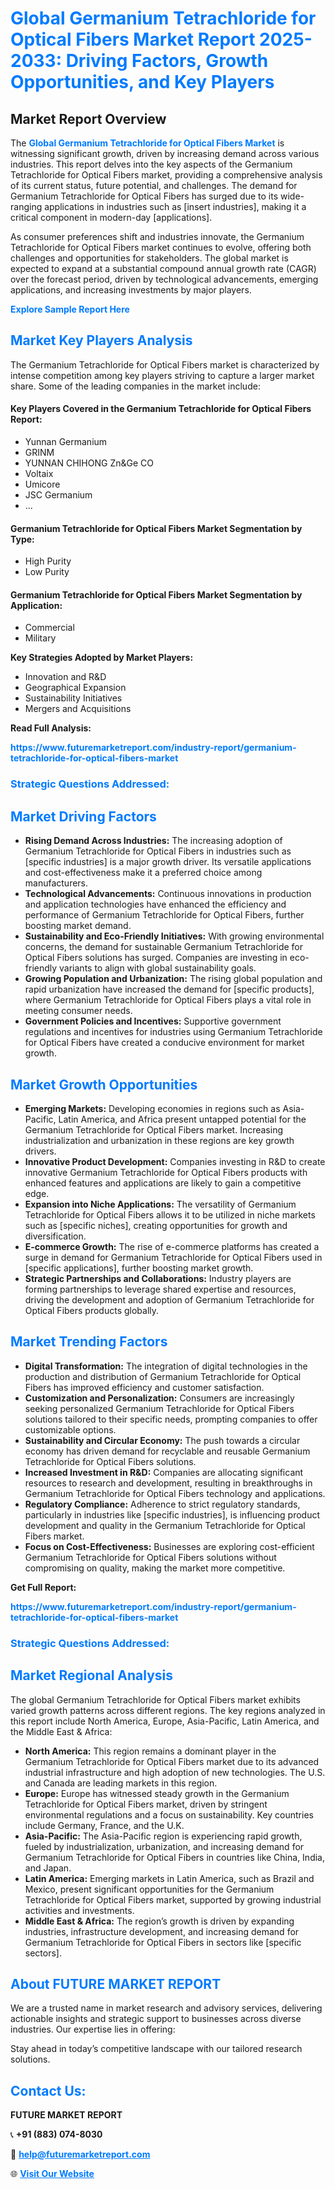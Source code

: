 <h1 style="color: #007BFF;">Global Germanium Tetrachloride for Optical Fibers Market Report 2025-2033: Driving Factors, Growth Opportunities, and Key Players</h1>

<section id="overview">
<h2>Market Report Overview</h2>
<p>The <a href="https://www.futuremarketreport.com/industry-report/germanium-tetrachloride-for-optical-fibers-market" style="color: #007BFF; text-decoration: none;"><strong>Global Germanium Tetrachloride for Optical Fibers Market</strong></a> is witnessing significant growth, driven by increasing demand across various industries. This report delves into the key aspects of the Germanium Tetrachloride for Optical Fibers market, providing a comprehensive analysis of its current status, future potential, and challenges. The demand for Germanium Tetrachloride for Optical Fibers has surged due to its wide-ranging applications in industries such as [insert industries], making it a critical component in modern-day [applications].</p>
<p>As consumer preferences shift and industries innovate, the Germanium Tetrachloride for Optical Fibers market continues to evolve, offering both challenges and opportunities for stakeholders. The global market is expected to expand at a substantial compound annual growth rate (CAGR) over the forecast period, driven by technological advancements, emerging applications, and increasing investments by major players.</p>
</section>

<section id="overview">
<p><a href="https://www.futuremarketreport.com/request-sample/reportId=33200" style="color: #007BFF; text-decoration: none;"><strong>Explore Sample Report Here</strong></a></p>
</section>

<section id="key-players">
<h2 style="color: #007BFF;">Market Key Players Analysis</h2>
<p>The Germanium Tetrachloride for Optical Fibers market is characterized by intense competition among key players striving to capture a larger market share. Some of the leading companies in the market include:</p>
<h4>Key Players Covered in the Germanium Tetrachloride for Optical Fibers Report:</h4>
<ul><li>Yunnan Germanium</li><li>GRINM</li><li>YUNNAN CHIHONG Zn&amp;Ge CO</li><li>Voltaix</li><li>Umicore</li><li>JSC Germanium</li><li>...</li></ul>
<h4>Germanium Tetrachloride for Optical Fibers Market Segmentation by Type:</h4>
<ul><li>High Purity</li><li>Low Purity</li></ul>

<h4>Germanium Tetrachloride for Optical Fibers Market Segmentation by Application:</h4>
<ul><li>Commercial</li><li>Military</li></ul>
<p><strong>Key Strategies Adopted by Market Players:</strong></p>
<ul>
<li>Innovation and R&D</li>
<li>Geographical Expansion</li>
<li>Sustainability Initiatives</li>
<li>Mergers and Acquisitions</li>
</ul>
</section>

<section>
<p><strong>Read Full Analysis: </strong></p><a href="https://www.futuremarketreport.com/industry-report/germanium-tetrachloride-for-optical-fibers-market" style="color: #007BFF; text-decoration: none;"><strong>https://www.futuremarketreport.com/industry-report/germanium-tetrachloride-for-optical-fibers-market</strong></a>
<h3 style="color: #007BFF;">Strategic Questions Addressed:</h3>
</section>

<section id="driving-factors">
<h2 style="color: #007BFF;">Market Driving Factors</h2>
<ul>
<li><strong>Rising Demand Across Industries:</strong> The increasing adoption of Germanium Tetrachloride for Optical Fibers in industries such as [specific industries] is a major growth driver. Its versatile applications and cost-effectiveness make it a preferred choice among manufacturers.</li>
<li><strong>Technological Advancements:</strong> Continuous innovations in production and application technologies have enhanced the efficiency and performance of Germanium Tetrachloride for Optical Fibers, further boosting market demand.</li>
<li><strong>Sustainability and Eco-Friendly Initiatives:</strong> With growing environmental concerns, the demand for sustainable Germanium Tetrachloride for Optical Fibers solutions has surged. Companies are investing in eco-friendly variants to align with global sustainability goals.</li>
<li><strong>Growing Population and Urbanization:</strong> The rising global population and rapid urbanization have increased the demand for [specific products], where Germanium Tetrachloride for Optical Fibers plays a vital role in meeting consumer needs.</li>
<li><strong>Government Policies and Incentives:</strong> Supportive government regulations and incentives for industries using Germanium Tetrachloride for Optical Fibers have created a conducive environment for market growth.</li>
</ul>
</section>

<section id="growth-opportunities">
<h2 style="color: #007BFF;">Market Growth Opportunities</h2>
<ul>
<li><strong>Emerging Markets:</strong> Developing economies in regions such as Asia-Pacific, Latin America, and Africa present untapped potential for the Germanium Tetrachloride for Optical Fibers market. Increasing industrialization and urbanization in these regions are key growth drivers.</li>
<li><strong>Innovative Product Development:</strong> Companies investing in R&D to create innovative Germanium Tetrachloride for Optical Fibers products with enhanced features and applications are likely to gain a competitive edge.</li>
<li><strong>Expansion into Niche Applications:</strong> The versatility of Germanium Tetrachloride for Optical Fibers allows it to be utilized in niche markets such as [specific niches], creating opportunities for growth and diversification.</li>
<li><strong>E-commerce Growth:</strong> The rise of e-commerce platforms has created a surge in demand for Germanium Tetrachloride for Optical Fibers used in [specific applications], further boosting market growth.</li>
<li><strong>Strategic Partnerships and Collaborations:</strong> Industry players are forming partnerships to leverage shared expertise and resources, driving the development and adoption of Germanium Tetrachloride for Optical Fibers products globally.</li>
</ul>
</section>

<section id="trending-factors">
<h2 style="color: #007BFF;">Market Trending Factors</h2>
<ul>
<li><strong>Digital Transformation:</strong> The integration of digital technologies in the production and distribution of Germanium Tetrachloride for Optical Fibers has improved efficiency and customer satisfaction.</li>
<li><strong>Customization and Personalization:</strong> Consumers are increasingly seeking personalized Germanium Tetrachloride for Optical Fibers solutions tailored to their specific needs, prompting companies to offer customizable options.</li>
<li><strong>Sustainability and Circular Economy:</strong> The push towards a circular economy has driven demand for recyclable and reusable Germanium Tetrachloride for Optical Fibers solutions.</li>
<li><strong>Increased Investment in R&D:</strong> Companies are allocating significant resources to research and development, resulting in breakthroughs in Germanium Tetrachloride for Optical Fibers technology and applications.</li>
<li><strong>Regulatory Compliance:</strong> Adherence to strict regulatory standards, particularly in industries like [specific industries], is influencing product development and quality in the Germanium Tetrachloride for Optical Fibers market.</li>
<li><strong>Focus on Cost-Effectiveness:</strong> Businesses are exploring cost-efficient Germanium Tetrachloride for Optical Fibers solutions without compromising on quality, making the market more competitive.</li>
</ul>
</section>

<section>
<p><strong>Get Full Report: </strong></p><a href="https://www.futuremarketreport.com/industry-report/germanium-tetrachloride-for-optical-fibers-market" style="color: #007BFF; text-decoration: none;"><strong>https://www.futuremarketreport.com/industry-report/germanium-tetrachloride-for-optical-fibers-market</strong></a>
<h3 style="color: #007BFF;">Strategic Questions Addressed:</h3>
</section>


<section id="regional-analysis">
<h2 style="color: #007BFF;">Market Regional Analysis</h2>
<p>The global Germanium Tetrachloride for Optical Fibers market exhibits varied growth patterns across different regions. The key regions analyzed in this report include North America, Europe, Asia-Pacific, Latin America, and the Middle East & Africa:</p>
<ul>
<li><strong>North America:</strong> This region remains a dominant player in the Germanium Tetrachloride for Optical Fibers market due to its advanced industrial infrastructure and high adoption of new technologies. The U.S. and Canada are leading markets in this region.</li>
<li><strong>Europe:</strong> Europe has witnessed steady growth in the Germanium Tetrachloride for Optical Fibers market, driven by stringent environmental regulations and a focus on sustainability. Key countries include Germany, France, and the U.K.</li>
<li><strong>Asia-Pacific:</strong> The Asia-Pacific region is experiencing rapid growth, fueled by industrialization, urbanization, and increasing demand for Germanium Tetrachloride for Optical Fibers in countries like China, India, and Japan.</li>
<li><strong>Latin America:</strong> Emerging markets in Latin America, such as Brazil and Mexico, present significant opportunities for the Germanium Tetrachloride for Optical Fibers market, supported by growing industrial activities and investments.</li>
<li><strong>Middle East & Africa:</strong> The region’s growth is driven by expanding industries, infrastructure development, and increasing demand for Germanium Tetrachloride for Optical Fibers in sectors like [specific sectors].</li>
</ul>
</section>

<footer>
<h2 style="color: #007BFF;">About FUTURE MARKET REPORT</h2>
<p>We are a trusted name in market research and advisory services, delivering actionable insights and strategic support to businesses across diverse industries. Our expertise lies in offering:</p>

<p>Stay ahead in today’s competitive landscape with our tailored research solutions.</p>

<h2 style="color: #007BFF;">Contact Us:</h2>
<p><strong>FUTURE MARKET REPORT</strong></p>
<p>📞 <strong>+91 (883) 074-8030</strong></p>
<p>📧 <strong><a href="mailto:help@futuremarketreport.com" style="color: #007BFF;">help@futuremarketreport.com</a></strong></p>
<p>🌐 <strong><a href="https://www.futuremarketreport.com/" style="color: #007BFF;">Visit Our Website</a></strong></p>
</footer>